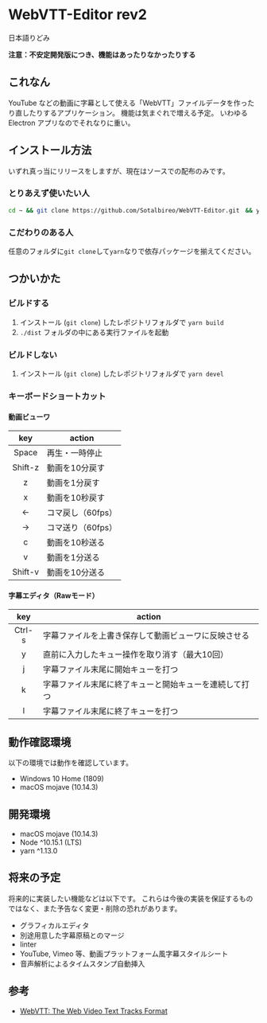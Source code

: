 # WebVTT-Editor rev2

日本語りどみ

**注意：不安定開発版につき、機能はあったりなかったりする**

## これなん

YouTube などの動画に字幕として使える「WebVTT」ファイルデータを作ったり直したりするアプリケーション。
機能は気まぐれで増える予定。
いわゆる Electron アプリなのでそれなりに重い。

## インストール方法

いずれ真っ当にリリースをしますが、現在はソースでの配布のみです。

### とりあえず使いたい人

```bash
cd ~ && git clone https://github.com/Sotalbireo/WebVTT-Editor.git　&& yarn && yarn dev
```

### こだわりのある人

任意のフォルダに`git clone`して`yarn`なりで依存パッケージを揃えてください。

## つかいかた

### ビルドする

1. インストール (`git clone`) したレポジトリフォルダで `yarn build`
1. `./dist` フォルダの中にある実行ファイルを起動

### ビルドしない

1. インストール (`git clone`) したレポジトリフォルダで `yarn devel`

### キーボードショートカット

#### 動画ビューワ

key | action
:---:|---
Space | 再生・一時停止
Shift-z | 動画を10分戻す
z | 動画を1分戻す
x | 動画を10秒戻す
← | コマ戻し（60fps）
→ | コマ送り（60fps）
c | 動画を10秒送る
v | 動画を1分送る
Shift-v | 動画を10分送る

#### 字幕エディタ（Rawモード）

key | action
:---:|---
Ctrl-s | 字幕ファイルを上書き保存して動画ビューワに反映させる
y | 直前に入力したキュー操作を取り消す（最大10回）
j | 字幕ファイル末尾に開始キューを打つ
k | 字幕ファイル末尾に終了キューと開始キューを連続して打つ
l | 字幕ファイル末尾に終了キューを打つ

## 動作確認環境

以下の環境では動作を確認しています。

* Windows 10 Home (1809)
* macOS mojave (10.14.3)

## 開発環境

* macOS mojave (10.14.3)
* Node ^10.15.1 (LTS)
* yarn ^1.13.0

## 将来の予定

将来的に実装したい機能などは以下です。
これらは今後の実装を保証するものではなく、また予告なく変更・削除の恐れがあります。

- グラフィカルエディタ
- 別途用意した字幕原稿とのマージ
- linter
- YouTube, Vimeo 等、動画プラットフォーム風字幕スタイルシート
- 音声解析によるタイムスタンプ自動挿入

## 参考

* [WebVTT: The Web Video Text Tracks Format](https://w3c.github.io/webvtt/)
